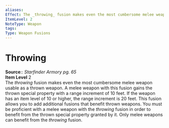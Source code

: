 ```yaml
---
aliases: 
Effect: The _throwing_ fusion makes even the most cumbersome melee weapon usable as a thrown weapon. A melee weapon with this fusion gains the thrown special property with a range increment of 10 feet. If the weapon has an item level of 10 or higher, the range increment is 20 feet. This fusion allows you to add additional fusions that benefit thrown weapons. You must be proficient with a melee weapon with the _throwing_ fusion in order to benefit from the thrown special property granted by it. Only melee weapons can benefit from the _throwing_ fusion.
ItemLevel: 2
NoteType: Weapon
tags: 
Type: Weapon Fusions
---
```


# Throwing

**Source**:: _Starfinder Armory pg. 65_  
**Item Level** 2  
The _throwing_ fusion makes even the most cumbersome melee weapon usable as a thrown weapon. A melee weapon with this fusion gains the thrown special property with a range increment of 10 feet. If the weapon has an item level of 10 or higher, the range increment is 20 feet. This fusion allows you to add additional fusions that benefit thrown weapons. You must be proficient with a melee weapon with the _throwing_ fusion in order to benefit from the thrown special property granted by it. Only melee weapons can benefit from the _throwing_ fusion.
